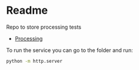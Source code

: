 # Readme

Repo to store processing tests

* [Processing](https://processing.org/)

To run the service you can go to the folder and run:

```bash
python -m http.server
```

